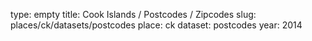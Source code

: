 type: empty
title: Cook Islands / Postcodes / Zipcodes
slug: places/ck/datasets/postcodes
place: ck
dataset: postcodes
year: 2014
